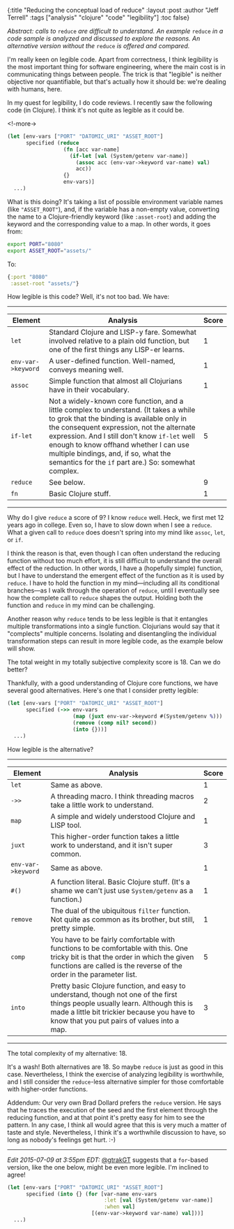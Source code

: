 {:title "Reducing the conceptual load of reduce"
 :layout :post
 :author "Jeff Terrell"
 :tags ["analysis" "clojure" "code" "legibility"]
 :toc false}

<em>Abstract: calls to </em>`reduce`<em> are difficult to understand. An example </em>`reduce`<em> in a code sample is analyzed and discussed to explore the reasons. An alternative version without the </em>`reduce`<em> is offered and compared.</em>

I'm really keen on legible code. Apart from correctness, I think legibility is the most important thing for software engineering, where the main cost is in communicating things between people. The trick is that "legible" is neither objective nor quantifiable, but that's actually how it should be: we're dealing with humans, here.

In my quest for legibility, I do code reviews. I recently saw the following code (in Clojure). I think it's not quite as legible as it could be.

<!-more->

```clojure
(let [env-vars ["PORT" "DATOMIC_URI" "ASSET_ROOT"]
      specified (reduce
                  (fn [acc var-name]
                    (if-let [val (System/getenv var-name)]
                      (assoc acc (env-var->keyword var-name) val)
                      acc))
                  {}
                  env-vars)]
  ...)
```

What is this doing? It's taking a list of possible environment variable names (like `"ASSET_ROOT"`), and, if the variable has a non-empty value, converting the name to a Clojure-friendly keyword (like `:asset-root`) and adding the keyword and the corresponding value to a map. In other words, it goes from:

```bash
export PORT="8080"
export ASSET_ROOT="assets/"
```

To:

```clojure
{:port "8080"
 :asset-root "assets/"}
```

How legible is this code? Well, it's not too bad. We have:

---

| Element | Analysis | Score |
| ------- | -------- | ----- |
| `let` | Standard Clojure and LISP-y fare. Somewhat involved relative to a plain old function, but one of the first things any LISP-er learns. | 1 |
| `env-var->keyword` | A user-defined function. Well-named, conveys meaning well. | 1 |
| `assoc` | Simple function that almost all Clojurians have in their vocabulary. | 1 |
| `if-let` | Not a widely-known core function, and a little complex to understand. (It takes a while to grok that the binding is available only in the consequent expression, not the alternate expression. And I still don't know `if-let` well enough to know offhand whether I can use multiple bindings, and, if so, what the semantics for the `if` part are.) So: somewhat complex. | 5 |
| `reduce` | See below. | 9 |
| `fn` | Basic Clojure stuff. | 1 |

---

Why do I give `reduce` a score of 9? I know `reduce` well. Heck, we first met 12 years ago in college. Even so, I have to slow down when I see a `reduce`. What a given call to `reduce` does doesn't spring into my mind like `assoc`, `let`, or `if`.

I think the reason is that, even though I can often understand the reducing function without too much effort, it is still difficult to understand the overall effect of the reduction. In other words, I have a (hopefully simple) function, but I have to understand the emergent effect of the function as it is used by `reduce`. I have to hold the function in my mind—including all its conditional branches—as I walk through the operation of `reduce`, until I eventually see how the complete call to `reduce` shapes the output. Holding both the function and `reduce` in my mind can be challenging.

Another reason why `reduce` tends to be less legible is that it entangles multiple transformations into a single function. Clojurians would say that it "complects" multiple concerns. Isolating and disentangling the individual transformation steps can result in more legible code, as the example below will show.

The total weight in my totally subjective complexity score is 18. Can we do better?

Thankfully, with a good understanding of Clojure core functions, we have several good alternatives. Here's one that I consider pretty legible:

```clojure
(let [env-vars ["PORT" "DATOMIC_URI" "ASSET_ROOT"]
      specified (->> env-vars
                     (map (juxt env-var->keyword #(System/getenv %)))
                     (remove (comp nil? second))
                     (into {}))]
  ...)
```

How legible is the alternative?

---

| Element | Analysis | Score |
| ------- | -------- | ----- |
| `let` | Same as above. | 1 |
| `->>` | A threading macro. I think threading macros take a little work to understand. | 2 |
| `map` | A simple and widely understood Clojure and LISP tool. | 1 |
| `juxt` | This higher-order function takes a little work to understand, and it isn't super common. | 3 |
| `env-var->keyword` | Same as above. | 1 |
| `#()` | A function literal. Basic Clojure stuff. (It's a shame we can't just use `System/getenv` as a function.) | 1 |
| `remove` | The dual of the ubiquitous `filter` function. Not quite as common as its brother, but still, pretty simple. | 1 |
| `comp` | You have to be fairly comfortable with functions to be comfortable with this. One tricky bit is that the order in which the given functions are called is the reverse of the order in the parameter list. | 5 |
| `into` | Pretty basic Clojure function, and easy to understand, though not one of the first things people usually learn. Although this is made a little bit trickier because you have to know that you put pairs of values into a map. | 3 |

---

The total complexity of my alternative: 18.

It's a wash! Both alternatives are 18. So maybe `reduce` is just as good in this case. Nevertheless, I think the exercise of analyzing legibility is worthwhile, and I still consider the `reduce`-less alternative simpler for those comfortable with higher-order functions.

Addendum: Our very own Brad Dollard prefers the `reduce` version. He says that he traces the execution of the seed and the first element through the reducing function, and at that point it's pretty easy for him to see the pattern. In any case, I think all would agree that this is very much a matter of taste and style. Nevertheless, I think it's a worthwhile discussion to have, so long as nobody's feelings get hurt. :-)

<hr/>

<em>Edit 2015-07-09 at 3:55pm EDT:</em> <a href="https://twitter.com/gtrakGT">@gtrakGT</a> suggests that a `for`-based version, like the one below, might be even more legible. I'm inclined to agree!

```clojure
(let [env-vars ["PORT" "DATOMIC_URI" "ASSET_ROOT"]
      specified (into {} (for [var-name env-vars
                               :let [val (System/getenv var-name)]
                               :when val]
                           [(env-var->keyword var-name) val]))]
  ...)
```
